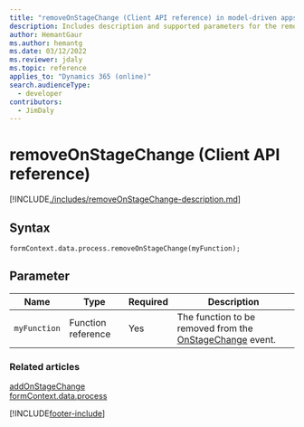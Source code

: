 ```yaml
---
title: "removeOnStageChange (Client API reference) in model-driven apps"
description: Includes description and supported parameters for the removeOnStageChange method.
author: HemantGaur
ms.author: hemantg
ms.date: 03/12/2022
ms.reviewer: jdaly
ms.topic: reference
applies_to: "Dynamics 365 (online)"
search.audienceType: 
  - developer
contributors:
  - JimDaly
---
```

# removeOnStageChange (Client API reference)

[!INCLUDE[./includes/removeOnStageChange-description.md](./includes/removeOnStageChange-description.md)]

## Syntax

`formContext.data.process.removeOnStageChange(myFunction);`

## Parameter

|Name|Type|Required|Description|
|--|--|--|--|
|`myFunction`|Function reference|Yes|The function to be removed from the [OnStageChange](../../events/onstagechange.md) event.|

### Related articles

[addOnStageChange](addOnStageChange.md)   
[formContext.data.process](../../formContext-data-process.md)
 




[!INCLUDE[footer-include](../../../../../../includes/footer-banner.md)]
